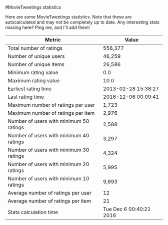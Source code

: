 #MovieTweetings statistics

Here are some MovieTweetings statistics. Note that these are autocalculated and may not be completely up to date. Any interesting stats missing here? Ping me, and I'll add them!

Metric | Value
--- | ---
Total number of ratings                 | 556,377
Number of unique users                  | 46,259
Number of unique items                  | 26,586
Minimum rating value                    | 0.0
Maximum rating value                    | 10.0
Earliest rating time                    | 2013-02-28 15:38:27
Last rating time                        | 2016-12-06 00:09:41
Maximum number of ratings per user      | 1,723
Maximum number of ratings per item      | 2,976
Number of users with minimum 50 ratings | 2,588
Number of users with minimum 40 ratings | 3,297
Number of users with minimum 30 ratings | 4,324
Number of users with minimum 20 ratings | 5,995
Number of users with minimum 10 ratings | 9,693
Average number of ratings per user      | 12
Average number of ratings per item      | 21
Stats calculation time                  | Tue Dec  6 00:40:21 2016

